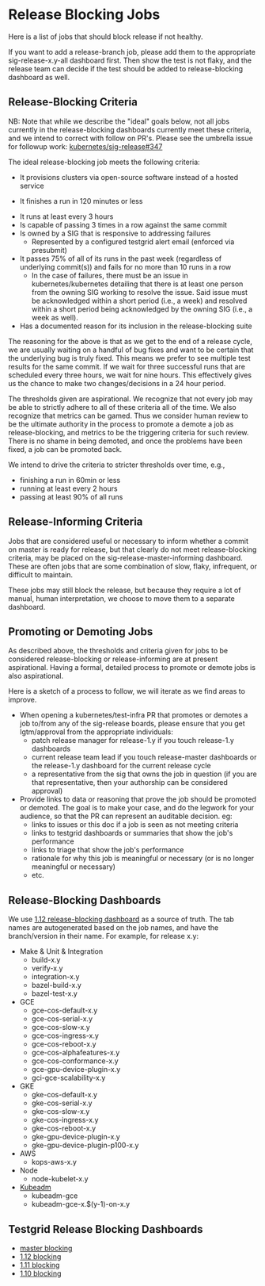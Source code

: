 # Release Blocking Jobs

Here is a list of jobs that should block release if not healthy.

If you want to add a release-branch job, please add them to the appropriate
sig-release-x.y-all dashboard first. Then show the test is not flaky, and the
release team can decide if the test should be added to release-blocking
dashboard as well.

## Release-Blocking Criteria

NB: Note that while we describe the "ideal" goals below, not all jobs currently
in the release-blocking dashboards currently meet these criteria, and we intend
to correct with follow on PR's.  Please see the umbrella issue for followup
work: [kubernetes/sig-release#347](https://github.com/kubernetes/sig-release/issues/347)

The ideal release-blocking job meets the following criteria:

- It provisions clusters via open-source software instead of a hosted service
<!-- TODO(spiffxp):
  - should any allowances be made for conformance?
-->
- It finishes a run in 120 minutes or less
<!-- TODO(spiffxp):
  - this should be a percentile, not a max
-->
- It runs at least every 3 hours
- Is capable of passing 3 times in a row against the same commit
- Is owned by a SIG that is responsive to addressing failures
  - Represented by a configured testgrid alert email (enforced via presubmit)
- It passes 75% of all of its runs in the past week (regardless of underlying
  commit(s)) and fails for no more than 10 runs in a row
  - In the case of failures, there must be an issue in kubernetes/kubernetes
    detailing that there is at least one person from the owning SIG working to
    resolve the issue. Said issue must be acknowledged within a short period
    (i.e., a week) and resolved within a short period being acknowledged by the
    owning SIG (i.e., a week as well).
- Has a documented reason for its inclusion in the release-blocking suite
<!-- TODO(spiffxp):
  - represented in description? link to an issue where discussion was had?
-->

The reasoning for the above is that as we get to the end of a release cycle,
we are usually waiting on a handful of bug fixes and want to be certain that
the underlying bug is truly fixed. This means we prefer to see multiple test
results for the same commit. If we wait for three successful runs that are
scheduled every three hours, we wait for nine hours.  This effectively gives
us the chance to make two changes/decisions in a 24 hour period.

The thresholds given are aspirational. We recognize that not every job may be
able to strictly adhere to all of these criteria all of the time.  We also
recognize that metrics can be gamed. Thus we consider human review to be the
ultimate authority in the process to promote a demote a job as
release-blocking, and metrics to be the triggering criteria for such review.
There is no shame in being demoted, and once the problems have been fixed, a
job can be promoted back.

We intend to drive the criteria to stricter thresholds over time, e.g.,
- finishing a run in 60min or less
- running at least every 2 hours
- passing at least 90% of all runs

## Release-Informing Criteria

Jobs that are considered useful or necessary to inform whether a commit on
master is ready for release, but that clearly do not meet release-blocking
criteria, may be placed on the sig-release-master-informing dashboard. These
are often jobs that are some combination of slow, flaky, infrequent, or
difficult to maintain.

These jobs may still block the release, but because they require a lot of
manual, human interpretation, we choose to move them to a separate dashboard.

<!-- TOOD(spiffxp): implement release-master-informing, populate with e.g.:
- gce-master-scale-performance
- gce-cos-master-serial
- gke-cos-master-serial
- packages-pushed-master
- conformance jobs that run less frequently than every 3 hours
-->

## Promoting or Demoting Jobs

As described above, the thresholds and criteria given for jobs to be considered
release-blocking or release-informing are at present aspirational. Having a
formal, detailed process to promote or demote jobs is also aspirational.

Here is a sketch of a process to follow, we will iterate as we find areas to
improve.

- When opening a kubernetes/test-infra PR that promotes or demotes a job to/from
  any of the sig-release boards, please ensure that you get lgtm/approval from
  the appropriate individuals:
  - patch release manager for release-1.y if you touch release-1.y dashboards
  - current release team lead if you touch release-master dashboards or the
    release-1.y dashboard for the current release cycle
  - a representative from the sig that owns the job in question (if you are
    that representative, then your authorship can be considered approval)
- Provide links to data or reasoning that prove the job should be promoted or
  demoted. The goal is to make your case, and do the legwork for your
  audience, so that the PR can represent an auditable decision. eg:
  - links to issues or this doc if a job is seen as not meeting criteria
  - links to testgrid dashboards or summaries that show the job's performance
  - links to triage that show the job's performance
  - rationale for why this job is meaningful or necessary (or is no longer
    meaningful or necessary)
  - etc.

## Release-Blocking Dashboards

<!-- TODO(krzyzacy): use master-blocking dashboard, once we sort out jobs
                     like scalability -->

We use [1.12 release-blocking dashboard](http://k8s-testgrid.appspot.com/sig-release-1.12-blocking)
as a source of truth. The tab names are autogenerated based on the job names,
and have the branch/version in their name. For example, for release x.y:

* Make & Unit & Integration
  - build-x.y
  - verify-x.y
  - integration-x.y
  - bazel-build-x.y
  - bazel-test-x.y
* GCE
  - gce-cos-default-x.y
  - gce-cos-serial-x.y
  - gce-cos-slow-x.y
  - gce-cos-ingress-x.y
  - gce-cos-reboot-x.y
  - gce-cos-alphafeatures-x.y
  - gce-cos-conformance-x.y
  - gce-gpu-device-plugin-x.y
  - gci-gce-scalability-x.y
* GKE
  - gke-cos-default-x.y
  - gke-cos-serial-x.y
  - gke-cos-slow-x.y
  - gke-cos-ingress-x.y
  - gke-cos-reboot-x.y
  - gke-gpu-device-plugin-x.y
  - gke-gpu-device-plugin-p100-x.y
* AWS
  - kops-aws-x.y
* Node
  - node-kubelet-x.y
* [Kubeadm](https://github.com/kubernetes/kubeadm/blob/master/docs/managing-e2e-tests.md)
  - kubeadm-gce
  - kubeadm-gce-x.$(y-1)-on-x.y

## Testgrid Release Blocking Dashboards

- [master blocking](https://k8s-testgrid.appspot.com/sig-release-master-blocking)
- [1.12 blocking](https://k8s-testgrid.appspot.com/sig-release-1.12-blocking)
- [1.11 blocking](https://k8s-testgrid.appspot.com/sig-release-1.11-blocking)
- [1.10 blocking](https://k8s-testgrid.appspot.com/sig-release-1.10-blocking)

<!--
The link map need to be updated every release
-->

